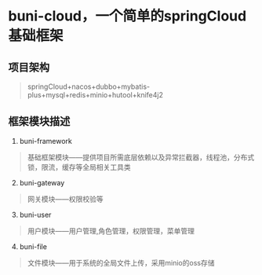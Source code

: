 # buni-cloud，一个简单的springCloud基础框架
## 项目架构
> springCloud+nacos+dubbo+mybatis-plus+mysql+redis+minio+hutool+knife4j2
## 框架模块描述
1. buni-framework
> 基础框架模块——提供项目所需底层依赖以及异常拦截器，线程池，分布式锁，限流，缓存等全局相关工具类
2. buni-gateway
> 网关模块——权限校验等
3. buni-user
> 用户模块——用户管理,角色管理，权限管理，菜单管理
4. buni-file
> 文件模块——用于系统的全局文件上传，采用minio的oss存储